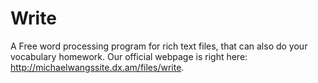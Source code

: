 # Write
A Free word processing program for rich text files, that can also do your vocabulary homework.
Our official webpage is right here: http://michaelwangssite.dx.am/files/write.
